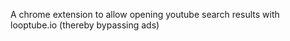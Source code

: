 A chrome extension to allow opening youtube search results with looptube.io (thereby bypassing ads)
